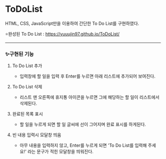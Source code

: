 # ToDoList

HTML, CSS, JavaScript만을 이용하여 간단한 To Do List를 구현하였다.

⭐완성된 To Do List : https://yuuujin97.github.io/ToDoList/

---

### ✨구현된 기능

1. To Do List 추가

   - 입력창에 할 일을 입력 후 Enter를 누르면 아래 리스트에 추가되어 보여진다.

2. To Do List 삭제

   - 리스트 맨 오른쪽에 휴지통 아이콘을 누르면 그에 해당하는 할 일이 리스트에서 삭제된다.

3. 완료된 목록 표시

   - 할 일을 누르게 되면 할 일 글씨에 선이 그어지며 완료 표시를 하게된다.

4. 빈 내용 입력시 모달창 띄움
   - 아무 내용을 입력하지 않고, Enter를 누르게 되면 'To Do List를 입력해 주세요!' 라는 문구가 적힌 모달창을 띄워진다.
